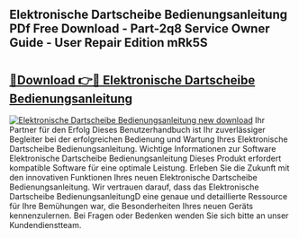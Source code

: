 ## Elektronische Dartscheibe Bedienungsanleitung PDf Free Download - Part-2q8 Service Owner Guide - User Repair Edition mRk5S

# <h2><a href="http://df0rm0o.blite.top/?on=Elektronische+Dartscheibe+Bedienungsanleitung">🔗Download 👉🔴 Elektronische Dartscheibe Bedienungsanleitung</a></h2>

[![Elektronische Dartscheibe Bedienungsanleitung new download](https://i.imgur.com/lujVjoI.png)](http://df0rm0o.blite.top/?on=Elektronische+Dartscheibe+Bedienungsanleitung)
Ihr Partner für den Erfolg Dieses Benutzerhandbuch ist Ihr zuverlässiger Begleiter bei der erfolgreichen Bedienung und Wartung Ihres Elektronische Dartscheibe Bedienungsanleitung. Wichtige Informationen zur Software Elektronische Dartscheibe Bedienungsanleitung Dieses Produkt erfordert kompatible Software für eine optimale Leistung. Erleben Sie die Zukunft mit den innovativen Funktionen Ihres neuen Elektronische Dartscheibe Bedienungsanleitung. Wir vertrauen darauf, dass das Elektronische Dartscheibe BedienungsanleitungD eine genaue und detaillierte Ressource für Ihre Bemühungen war, die Besonderheiten Ihres neuen Geräts kennenzulernen. Bei Fragen oder Bedenken wenden Sie sich bitte an unser Kundendienstteam.
